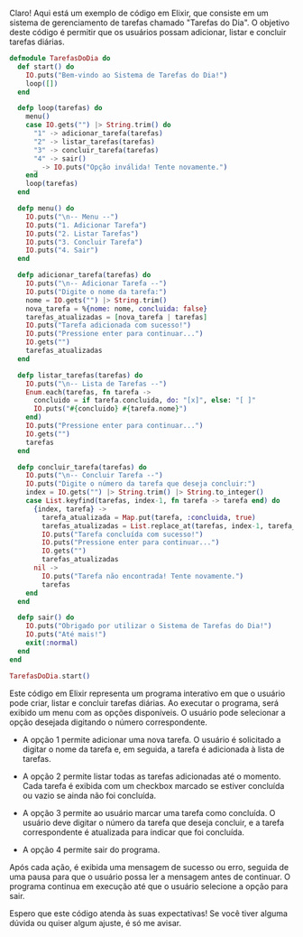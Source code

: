 Claro! Aqui está um exemplo de código em Elixir, que consiste em um sistema de gerenciamento de tarefas chamado "Tarefas do Dia". O objetivo deste código é permitir que os usuários possam adicionar, listar e concluir tarefas diárias.

```elixir
defmodule TarefasDoDia do
  def start() do
    IO.puts("Bem-vindo ao Sistema de Tarefas do Dia!")
    loop([])
  end

  defp loop(tarefas) do
    menu()
    case IO.gets("") |> String.trim() do
      "1" -> adicionar_tarefa(tarefas)
      "2" -> listar_tarefas(tarefas)
      "3" -> concluir_tarefa(tarefas)
      "4" -> sair()
      _ -> IO.puts("Opção inválida! Tente novamente.")
    end
    loop(tarefas)
  end

  defp menu() do
    IO.puts("\n-- Menu --")
    IO.puts("1. Adicionar Tarefa")
    IO.puts("2. Listar Tarefas")
    IO.puts("3. Concluir Tarefa")
    IO.puts("4. Sair")
  end

  defp adicionar_tarefa(tarefas) do
    IO.puts("\n-- Adicionar Tarefa --")
    IO.puts("Digite o nome da tarefa:")
    nome = IO.gets("") |> String.trim()
    nova_tarefa = %{nome: nome, concluida: false}
    tarefas_atualizadas = [nova_tarefa | tarefas]
    IO.puts("Tarefa adicionada com sucesso!")
    IO.puts("Pressione enter para continuar...")
    IO.gets("")
    tarefas_atualizadas
  end

  defp listar_tarefas(tarefas) do
    IO.puts("\n-- Lista de Tarefas --")
    Enum.each(tarefas, fn tarefa ->
      concluido = if tarefa.concluida, do: "[x]", else: "[ ]"
      IO.puts("#{concluido} #{tarefa.nome}")
    end)
    IO.puts("Pressione enter para continuar...")
    IO.gets("")
    tarefas
  end

  defp concluir_tarefa(tarefas) do
    IO.puts("\n-- Concluir Tarefa --")
    IO.puts("Digite o número da tarefa que deseja concluir:")
    index = IO.gets("") |> String.trim() |> String.to_integer()
    case List.keyfind(tarefas, index-1, fn tarefa -> tarefa end) do
      {index, tarefa} ->
        tarefa_atualizada = Map.put(tarefa, :concluida, true)
        tarefas_atualizadas = List.replace_at(tarefas, index-1, tarefa_atualizada)
        IO.puts("Tarefa concluída com sucesso!")
        IO.puts("Pressione enter para continuar...")
        IO.gets("")
        tarefas_atualizadas
      nil ->
        IO.puts("Tarefa não encontrada! Tente novamente.")
        tarefas
    end
  end

  defp sair() do
    IO.puts("Obrigado por utilizar o Sistema de Tarefas do Dia!")
    IO.puts("Até mais!")
    exit(:normal)
  end
end

TarefasDoDia.start()
```

Este código em Elixir representa um programa interativo em que o usuário pode criar, listar e concluir tarefas diárias. Ao executar o programa, será exibido um menu com as opções disponíveis. O usuário pode selecionar a opção desejada digitando o número correspondente.

- A opção 1 permite adicionar uma nova tarefa. O usuário é solicitado a digitar o nome da tarefa e, em seguida, a tarefa é adicionada à lista de tarefas.

- A opção 2 permite listar todas as tarefas adicionadas até o momento. Cada tarefa é exibida com um checkbox marcado se estiver concluída ou vazio se ainda não foi concluída.

- A opção 3 permite ao usuário marcar uma tarefa como concluída. O usuário deve digitar o número da tarefa que deseja concluir, e a tarefa correspondente é atualizada para indicar que foi concluída.

- A opção 4 permite sair do programa.

Após cada ação, é exibida uma mensagem de sucesso ou erro, seguida de uma pausa para que o usuário possa ler a mensagem antes de continuar. O programa continua em execução até que o usuário selecione a opção para sair.

Espero que este código atenda às suas expectativas! Se você tiver alguma dúvida ou quiser algum ajuste, é só me avisar.